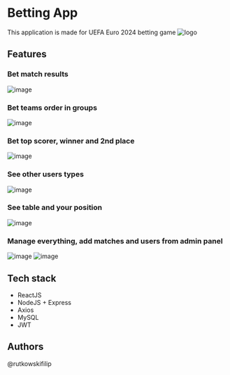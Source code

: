 # Betting App

This application is made for UEFA Euro 2024 betting game
![logo](https://github.com/rutkowskifilip/betting-app/assets/95183693/7d972e73-04d4-4c5a-a56d-ed7219900167)


## Features
### Bet match results
![image](https://github.com/rutkowskifilip/betting-app/assets/95183693/244cc390-6bb4-4bbb-93fe-8b4b02919041)

### Bet teams order in groups
![image](https://github.com/rutkowskifilip/betting-app/assets/95183693/f6a2ccde-de0f-417c-9a34-284d2bc5fee1)

### Bet top scorer, winner and 2nd place
![image](https://github.com/rutkowskifilip/betting-app/assets/95183693/2f6a18a9-2134-4601-bc8d-932dadbdc599)

### See other users types
![image](https://github.com/rutkowskifilip/betting-app/assets/95183693/c7598754-f239-491c-8cb3-3bba10a911f7)

### See table and your position
![image](https://github.com/rutkowskifilip/betting-app/assets/95183693/a46c9dcd-30a8-4c18-b47d-135ec0761ee6)

### Manage everything, add matches and users from admin panel
![image](https://github.com/rutkowskifilip/betting-app/assets/95183693/1b1e908c-867c-4424-9fb9-bd416ce26d32)
![image](https://github.com/rutkowskifilip/betting-app/assets/95183693/73642c8e-2d04-455f-96ac-2e1c0915d4f5)


## Tech stack
* ReactJS
* NodeJS + Express
* Axios
* MySQL
* JWT
## Authors
@rutkowskifilip
